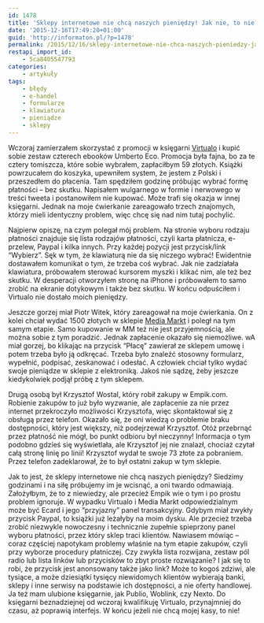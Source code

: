 ```yaml
---
id: 1478
title: 'Sklepy internetowe nie chcą naszych pieniędzy! Jak nie, to nie!'
date: '2015-12-16T17:49:20+01:00'
guid: 'http://informaton.pl/?p=1478'
permalink: /2015/12/16/sklepy-internetowe-nie-chca-naszych-pieniedzy-jak-nie-to-nie/
restapi_import_id:
    - 5ca8405547793
categories:
    - artykuły
tags:
    - błędy
    - e-handel
    - formularze
    - klawiatura
    - pieniądze
    - sklepy
---
```


Wczoraj zamierzałem skorzystać z promocji w księgarni [Virtualo](http://virtualo.pl/) i kupić sobie zestaw czterech ebooków Umberto Eco. Promocja była fajna, bo za te cztery tomiszcza, które sobie wybrałem, zapłaciłbym 59 złotych. Książki powrzucałem do koszyka, upewniłem system, że jestem z Polski i przeszedłem do płacenia. Tam spędziłem godzinę próbując wybrać formę płatności – bez skutku. Napisałem wulgarnego w formie i nerwowego w treści tweeta i postanowiłem nie kupować. Może trafi się okazja w innej księgarni. Jednak na moje ćwierkanie zareagowało trzech znajomych, którzy mieli identyczny problem, więc chcę się nad nim tutaj pochylić.

Najpierw opiszę, na czym polegał mój problem. Na stronie wyboru rodzaju płatności znajduje się lista rodzajów płatności, czyli karta płatnicza, e-przelew, Paypal i kilka innych. Przy każdej pozycji jest przycisk/link “Wybierz”. Sęk w tym, że klawiaturą nie da się niczego wybrać! Ewidentnie dostawałem komunikat o tym, że trzeba coś wybrać. Jak nie zadziałała klawiatura, próbowałem sterować kursorem myszki i klikać nim, ale też bez skutku. W desperacji otworzyłem stronę na iPhone i próbowałem to samo zrobić na ekranie dotykowym i także bez skutku. W końcu odpuściłem i Virtualo nie dostało moich pieniędzy.

Jeszcze gorzej miał Piotr Witek, który zareagował na moje ćwierkania. On z kolei chciał wydać 1500 złotych w sklepie [Media Markt](https://mediamarkt.pl/) i poległ na tym samym etapie. Samo kupowanie w MM też nie jest przyjemnością, ale można sobie z tym poradzić. Jednak zapłacenie okazało się niemożliwe. wA miał gorzej, bo klikając na przycisk “Płacę” zawierał ze sklepem umowę i potem trzeba było ją odkręcać. Trzeba było znaleźć stosowny formularz, wypełnić, podpisać, zeskanować i odesłać. A człowiek chciał tylko wydać swoje pieniądze w sklepie z elektroniką. Jakoś nie sądzę, żeby jeszcze kiedykolwiek podjął próbę z tym sklepem.

Drugą osobą był Krzysztof Wostal, który robił zakupy w Empik.com. Robienie zakupów to już było wyzwanie, ale zapłacenie za nie przez internet przekroczyło możliwości Krzysztofa, więc skontaktował się z obsługą przez telefon. Okazało się, że oni wiedzą o problemie braku dostępności, który jest większy, niż podejrzewał Krzysztof. Otóż przebrnąć przez płatność nie mógł, bo punkt odbioru był nieczynny! Informacja o tym podobno gdzieś się wyświetlała, ale Krzysztof jej nie znalazł, chociaż czytał całą stronę linię po linii! Krzysztof wydał te swoje 73 złote za pobraniem. Przez telefon zadeklarował, że to był ostatni zakup w tym sklepie.

Jak to jest, że sklepy internetowe nie chcą naszych pieniędzy? Siedzimy godzinami i na siłę próbujemy im je wcisnąć, a oni twardo odmawiają. Założyłbym, że to z niewiedzy, ale przecież Empik wie o tym i po prostu problem ignoruje. W wypadku Virtualo i Media Markt odpowiedzialnym może być Ecard i jego “przyjazny” panel transakcyjny. Gdybym miał zwykły przycisk Paypal, to książki już leżałyby na moim dysku. Ale przecież trzeba zrobić niezwykle nowoczesny i technicznie zupełnie spieprzony panel wyboru płatności, przez który sklep traci klientów. Nawiasem mówiąc – coraz częściej napotykam problemy właśnie na tym etapie zakupów, czyli przy wyborze procedury płatniczej. Czy zwykła lista rozwijana, zestaw pól radio lub lista linków lub przycisków to zbyt proste rozwiązanie? I jak się to robi, że przycisk jest anonsowany także jako link? Może to kogoś zdziwi, ale tysiące, a może dziesiątki tysięcy niewidomych klientów wybierają banki, sklepy i inne serwisy na podstawie ich dostępności, a nie oferty handlowej. Ja też mam ulubione księgarnie, jak Publio, Woblink, czy Nexto. Do księgarni beznadziejnej od wczoraj kwalifikuję Virtualo, przynajmniej do czasu, aż poprawią interfejs. W końcu jeżeli nie chcą mojej kasy, to nie!
